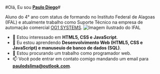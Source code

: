 #Olá, Eu sou **[Paulo Diego](https://github.com/paulodslima)**#

Aluno do 4° ano com status de formando no Instituto Federal de Alagoas (IFAL) e atualmente trabalho como Suporte Técnico na empresa de automação comercial [OG1 SYSTEMS](https://www.og1.inf.br/).
![Imagem ilustrado do IFAL](https://github.com/paulodslima/paulodslima/blob/main/Imagens/ifal%20aquarela.jpeg)
- 👀 Estou interessado em **HTML5, CSS e JavaScript**.
- 🌱 Eu estou aprendendo **Desenvolvimento Web (HTML5, CSS e JavaScript) e manuseuio de banco de dados (SQL)**.
- 💞️ Estou procurando um trabalho como programador web.
- 📫 Você pode entrar em contato comigo mandando um email para **paulodslima@outlook.com**.

<!---
paulodslima/paulodslima is a ✨ special ✨ repository because its `README.md` (this file) appears on your GitHub profile.
You can click the Preview link to take a look at your changes.
--->
